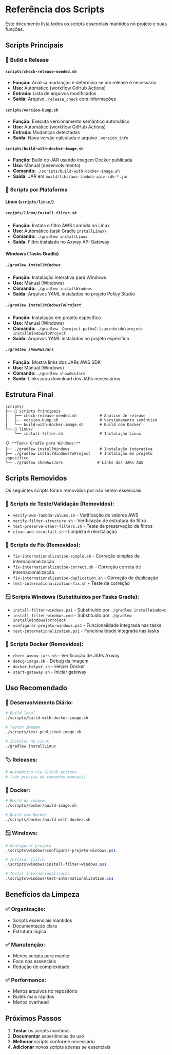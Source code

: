 # Referência dos Scripts

Este documento lista todos os scripts essenciais mantidos no projeto e suas funções.

## Scripts Principais

### 🔧 **Build e Release**

#### `scripts/check-release-needed.sh`
- **Função:** Analisa mudanças e determina se um release é necessário
- **Uso:** Automático (workflow GitHub Actions)
- **Entrada:** Lista de arquivos modificados
- **Saída:** Arquivo `.release_check` com informações

#### `scripts/version-bump.sh`
- **Função:** Executa versionamento semântico automático
- **Uso:** Automático (workflow GitHub Actions)
- **Entrada:** Mudanças detectadas
- **Saída:** Nova versão calculada e arquivo `.version_info`

#### `scripts/build-with-docker-image.sh`
- **Função:** Build do JAR usando imagem Docker publicada
- **Uso:** Manual (desenvolvimento)
- **Comando:** `./scripts/build-with-docker-image.sh`
- **Saída:** JAR em `build/libs/aws-lambda-apim-sdk-*.jar`



### 📁 **Scripts por Plataforma**

#### **Linux** (`scripts/linux/`)

##### `scripts/linux/install-filter.sh`
- **Função:** Instala o filtro AWS Lambda no Linux
- **Uso:** Automático (task Gradle `installLinux`)
- **Comando:** `./gradlew installLinux`
- **Saída:** Filtro instalado no Axway API Gateway

#### **Windows** (Tasks Gradle)

##### `./gradlew installWindows`
- **Função:** Instalação interativa para Windows
- **Uso:** Manual (Windows)
- **Comando:** `./gradlew installWindows`
- **Saída:** Arquivos YAML instalados no projeto Policy Studio

##### `./gradlew installWindowsToProject`
- **Função:** Instalação em projeto específico
- **Uso:** Manual (Windows)
- **Comando:** `./gradlew -Dproject.path=C:\caminho\do\projeto installWindowsToProject`
- **Saída:** Arquivos YAML instalados no projeto específico

##### `./gradlew showAwsJars`
- **Função:** Mostra links dos JARs AWS SDK
- **Uso:** Manual (Windows)
- **Comando:** `./gradlew showAwsJars`
- **Saída:** Links para download dos JARs necessários



## Estrutura Final

```
scripts/
├── 🔧 Scripts Principais
│   ├── check-release-needed.sh          # Análise de release
│   ├── version-bump.sh                  # Versionamento semântico
│   └── build-with-docker-image.sh       # Build com Docker
└── 📁 linux/
    └── install-filter.sh                # Instalação Linux

📋 **Tasks Gradle para Windows:**
├── ./gradlew installWindows             # Instalação interativa
├── ./gradlew installWindowsToProject    # Instalação em projeto específico
└── ./gradlew showAwsJars               # Links dos JARs AWS
```

## Scripts Removidos

Os seguintes scripts foram removidos por não serem essenciais:

### 🧪 **Scripts de Teste/Validação (Removidos):**
- `verify-aws-lambda-values.sh` - Verificação de valores AWS
- `verify-filter-structure.sh` - Verificação de estrutura do filtro
- `test-preserve-other-filters.sh` - Teste de preservação de filtros
- `clean-and-reinstall.sh` - Limpeza e reinstalação

### 🔧 **Scripts de Fix (Removidos):**
- `fix-internationalization-simple.sh` - Correção simples de internacionalização
- `fix-internationalization-correct.sh` - Correção correta de internacionalização
- `fix-internationalization-duplication.sh` - Correção de duplicação
- `test-internationalization-fix.sh` - Teste de correção

### 🪟 **Scripts Windows (Substituídos por Tasks Gradle):**
- `install-filter-windows.ps1` - Substituído por `./gradlew installWindows`
- `install-filter-windows.cmd` - Substituído por `./gradlew installWindowsToProject`
- `configurar-projeto-windows.ps1` - Funcionalidade integrada nas tasks
- `test-internationalization.ps1` - Funcionalidade integrada nas tasks

### 🐳 **Scripts Docker (Removidos):**
- `check-axway-jars.sh` - Verificação de JARs Axway
- `debug-image.sh` - Debug da imagem
- `docker-helper.sh` - Helper Docker
- `start-gateway.sh` - Iniciar gateway

## Uso Recomendado

### 🔄 **Desenvolvimento Diário:**
```bash
# Build local
./scripts/build-with-docker-image.sh

# Testar imagem
./scripts/test-published-image.sh

# Instalar no Linux
./gradlew installLinux
```

### 🏷️ **Releases:**
```bash
# Automático via GitHub Actions
# (não precisa de comandos manuais)
```

### 🐳 **Docker:**
```bash
# Build da imagem
./scripts/docker/build-image.sh

# Build com Docker
./scripts/docker/build-with-docker.sh
```

### 🪟 **Windows:**
```powershell
# Configurar projeto
.\scripts\windows\configurar-projeto-windows.ps1

# Instalar filtro
.\scripts\windows\install-filter-windows.ps1

# Testar internacionalização
.\scripts\windows\test-internationalization.ps1
```

## Benefícios da Limpeza

### ✅ **Organização:**
- Scripts essenciais mantidos
- Documentação clara
- Estrutura lógica

### ✅ **Manutenção:**
- Menos scripts para manter
- Foco nos essenciais
- Redução de complexidade

### ✅ **Performance:**
- Menos arquivos no repositório
- Builds mais rápidos
- Menos overhead

## Próximos Passos

1. **Testar** os scripts mantidos
2. **Documentar** experiências de uso
3. **Melhorar** scripts conforme necessário
4. **Adicionar** novos scripts apenas se essenciais 